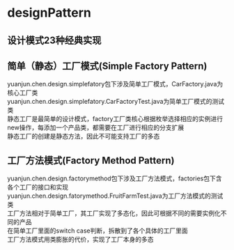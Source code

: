 # designPattern
设计模式23种经典实现
---

## 简单（静态）工厂模式(Simple Factory Pattern)  
yuanjun.chen.design.simplefatory包下涉及简单工厂模式，CarFactory.java为核心工厂类  
yuanjun.chen.design.simplefatory.CarFactoryTest.java为简单工厂模式的测试类  
静态工厂是最简单的设计模式，factory工厂类核心根据枚举选择相应的实例进行new操作，每添加一个产品类，都需要在工厂进行相应的分支扩展  
静态工厂的创建是静态方法，因此不可能支持工厂的多态  

## 工厂方法模式(Factory Method Pattern)  
yuanjun.chen.design.factorymethod包下涉及工厂方法模式，factories包下含各个工厂的接口和实现  
yuanjun.chen.design.fatorymethod.FruitFarmTest.java为工厂方法模式的测试类  
工厂方法相对于简单工厂，其工厂实现了多态化，因此可根据不同的需要实例化不同的产品  
在简单工厂里面的switch case判断，拆散到了各个具体的工厂里面  
工厂方法模式用类膨胀的代价，实现了工厂本身的多态  

